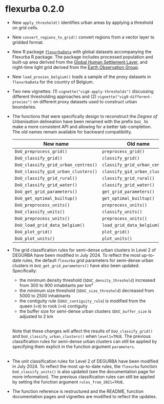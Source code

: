 # flexurba 0.2.0

* New `apply_threshold()` identifies urban areas by applying a threshold on grid cells.

* New `convert_regions_to_grid()` convert regions from a vector layer to gridded format.

* New R package [`flexurbaData`](https://flexurbadata-ac82f4.pages.gitlab.kuleuven.be/) with global datasets accompanying the Flexurba R package. The package includes processed population and built-up area derived from the [Global Human Settlement Layer](https://human-settlement.emergency.copernicus.eu/download.php), and night-time light grid derived from the [Earth Observation Group](https://eogdata.mines.edu/products/vnl/#annual_v2). 

* New `load_proxies_belgium()` loads a sample of the proxy datasets in `flexurbaData` for the country of Belgium.

* Two new vignettes: (1) `vignette("vig8-apply-thresholds")` discussing different thresholding approaches and (2) `vignette("vig9-different-proxies")` on different proxy datasets used to construct urban boundaries.

* The functions that were specifically design to reconstruct the *Degree of Urbanisation* delineation have been renamed with the prefix `DoU_` to make a more consistent API and allowing for a better tab-completion. The old names remain available for backward compatibility.
  
  | New name                            | Old name                        |
  | ----------------------------------- | ------------------------------- |
  | `DoU_preprocess_grid()`             | `preprocess_grid()`             |
  | `DoU_classify_grid()`               | `classify_grid()`               |
  | `DoU_classify_grid_urban_centres()` | `classify_grid_urban_centres()` |
  | `DoU_classify_gid_urban_clusters()` | `classify_gid_urban_clusters()` |
  | `DoU_classify_grid_rural()`         | `classify_grid_rural()`         |
  | `DoU_classify_grid_water()`         | `classify_grid_water()`         |
  | `DoU_get_grid_parameters()`         | `get_grid_parameters()`         |
  | `DoU_get_optimal_builtup()`         | `get_optimal_builtup()`         |
  | `DoU_preprocess_units()`            | `preprocess_units()`            |
  | `DoU_classify_units()`              | `classify_units()`              |
  | `DoU_preprocess_units()`            | `preprocess_units()`            |
  | `DoU_load_grid_data_belgium()`      | `load_grid_data_belgium()`      |
  | `DoU_plot_grid()`                   | `plot_grid()`                   |
  | `DoU_plot_units()`                  | `plot_units()`                  |
  
* The grid classification rules for semi-dense urban clusters in Level 2 of DEGURBA have been modified in July 2024. To reflect the most up-to-date rules, the default `flexurba` grid parameters for semi-dense urban clusters in `DoU_get_grid_parameters()` have also been updated. Specifically:
  * the minimum density threshold (`SDUC_density_threshold`) increased from 300 to 900 inhabitants per km²
  * the minimum size threshold (`SDUC_size_threshold`) decreased from 5000 to 2500 inhabitants 
  * the contiguity rule (`SDUC_contiguity_rule`) is modified from the queen (=`8`) to rook (=`4`) contiguity
  * the buffer size for semi-dense urban clusters `SDUC_buffer_size` is adjusted to 2 km


  <br/>Note that these changes will affect the results of `DoU_classify_grid()` and `DoU_classify_urban_clusters()` when `level1=TRUE`. The previous classification rules for semi-dense urban clusters can still be applied by specifying them explicit in the function argument `parameters`.
<br/><br/>
* The unit classification rules for Level 2 of DEGURBA have been modified in July 2024. To reflect the most up-to-date rules, the `flexurba` function `DoU_classify_units()` is also updated (see the documentation page for more information). The previous classification rules can still be applied by setting the function argument `rules_from_2021=TRUE`. 

* The function reference is restructured and the README, function documentation pages and vignettes are modified to reflect the updates. 
